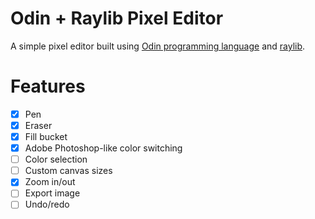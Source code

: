 
# Odin + Raylib Pixel Editor

A simple pixel editor built using [Odin programming language](https://odin-lang.org/) and [raylib](https://www.raylib.com/).

# Features

- [x] Pen
- [x] Eraser
- [x] Fill bucket
- [x] Adobe Photoshop-like color switching
- [ ] Color selection
- [ ] Custom canvas sizes
- [x] Zoom in/out
- [ ] Export image
- [ ] Undo/redo